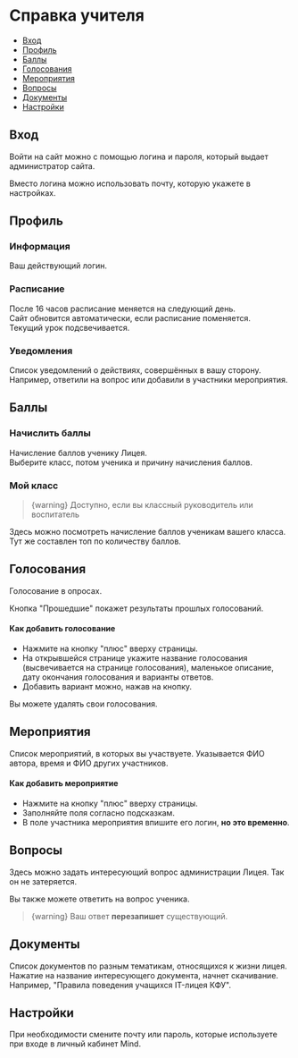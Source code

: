 # Справка учителя

- [Вход](#signin)
- [Профиль](#profile)
- [Баллы](#points)
- [Голосования](#polls)
- [Мероприятия](#events)
- [Вопросы](#ask)
- [Документы](#documents)
- [Настройки](#settings)

<a name="signin"></a>
## Вход

Войти на сайт можно с помощью логина и пароля, который выдает администратор сайта. 

Вместо логина можно использовать почту, которую укажете в настройках.

<a name="profile"></a>
## Профиль

### Информация

Ваш действующий логин. 

### Расписание

После 16 часов расписание меняется на следующий день.  
Сайт обновится автоматически, если расписание поменяется.  
Текущий урок подсвечивается.

### Уведомления

Список уведомлений о действиях, совершённых в вашу сторону.  
Например, ответили на вопрос или добавили в участники мероприятия.

<a name="points"></a>
## Баллы

### Начислить баллы

Начисление баллов ученику Лицея.  
Выберите класс, потом ученика и причину начисления баллов.

### Мой класс
> {warning} Доступно, если вы классный руководитель или воспитатель 

Здесь можно посмотреть начисление баллов ученикам вашего класса.  
Тут же составлен топ по количеству баллов.

<a name="polls"></a>
## Голосования

Голосование в опросах.

Кнопка "Прошедшие" покажет результаты прошлых голосований.

#### Как добавить голосование
- Нажмите на кнопку "плюс" вверху страницы. 
- На открывшейся странице укажите название голосования (высвечивается на странице голосования), маленькое описание, дату окончания голосования и варианты ответов.
- Добавить вариант можно, нажав на кнопку. 

Вы можете удалять свои голосования.

<a name="events"></a>
## Мероприятия

Список мероприятий, в которых вы участвуете. Указывается ФИО автора, время и ФИО других участников.

#### Как добавить мероприятие
- Нажмите на кнопку "плюс" вверху страницы. 
- Заполняйте поля согласно подсказкам. 
- В поле участника мероприятия впишите его логин, **но это временно**.

<a name="ask"></a>
## Вопросы

Здесь можно задать интересующий вопрос администрации Лицея. Так он не затеряется. 

Вы также можете ответить на вопрос ученика. 

> {warning} Ваш ответ **перезапишет** существующий.

<a name="documents"></a>
## Документы

Список документов по разным тематикам, относящихся к жизни лицея.  
Нажатие на название интересующего документа, начнет скачивание.  
Например, "Правила поведения учащихся IT-лицея КФУ".

<a name="settings"></a>
## Настройки

При необходимости смените почту или пароль, которые используете при входе в личный кабинет Mind.
